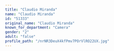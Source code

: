 ```yaml
---
title: "Claudio Miranda"
name: "Claudio Miranda"
id: "51333"
original_name: "Claudio Miranda"
known_for_department: "Camera"
gender: "2"
adult: "false"
profile_path: "/nrNR3DeuX4kfPmv7POrVlRO22UX.jpg"
---
```

